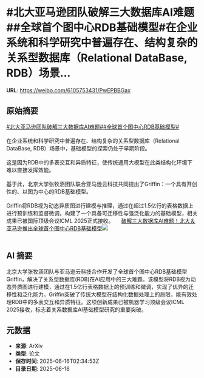 # #北大亚马逊团队破解三大数据库AI难题##全球首个图中心RDB基础模型#在企业系统和科学研究中普遍存在、结构复杂的关系型数据库（Relational DataBase, RDB）场景...

**URL**: https://weibo.com/6105753431/PwEPBBGax

## 原始摘要

<a href="https://m.weibo.cn/search?containerid=231522type%3D1%26t%3D10%26q%3D%23%E5%8C%97%E5%A4%A7%E4%BA%9A%E9%A9%AC%E9%80%8A%E5%9B%A2%E9%98%9F%E7%A0%B4%E8%A7%A3%E4%B8%89%E5%A4%A7%E6%95%B0%E6%8D%AE%E5%BA%93AI%E9%9A%BE%E9%A2%98%23&amp;extparam=%23%E5%8C%97%E5%A4%A7%E4%BA%9A%E9%A9%AC%E9%80%8A%E5%9B%A2%E9%98%9F%E7%A0%B4%E8%A7%A3%E4%B8%89%E5%A4%A7%E6%95%B0%E6%8D%AE%E5%BA%93AI%E9%9A%BE%E9%A2%98%23" data-hide=""><span class="surl-text">#北大亚马逊团队破解三大数据库AI难题#</span></a><a href="https://m.weibo.cn/search?containerid=231522type%3D1%26t%3D10%26q%3D%23%E5%85%A8%E7%90%83%E9%A6%96%E4%B8%AA%E5%9B%BE%E4%B8%AD%E5%BF%83RDB%E5%9F%BA%E7%A1%80%E6%A8%A1%E5%9E%8B%23&amp;extparam=%23%E5%85%A8%E7%90%83%E9%A6%96%E4%B8%AA%E5%9B%BE%E4%B8%AD%E5%BF%83RDB%E5%9F%BA%E7%A1%80%E6%A8%A1%E5%9E%8B%23" data-hide=""><span class="surl-text">#全球首个图中心RDB基础模型#</span></a><br><br>在企业系统和科学研究中普遍存在、结构复杂的关系型数据库（Relational DataBase, RDB）场景中，基础模型的探索仍处于早期阶段。<br><br>这是因为RDB中的多表交互和异质特征，使传统通用大模型在此类结构化环境下难以直接发挥效能。<br><br>基于此，北京大学张牧涵团队联合亚马逊云科技共同提出了Griffin：一个具有开创性的、以图为中心的RDB基础模型。<br><br>Griffin将RDB视为动态异质图进行建模与推理，通过在超过1.5亿行的表格数据上进行预训练和监督微调，构建了一个具备可迁移性与强泛化能力的基础模型，相关成果已被国际顶级会议ICML 2025正式接收。 <a href="https://weibo.com/ttarticle/p/show?id=2309405177834557014245" data-hide=""><span class="url-icon"><img style="width: 1rem;height: 1rem" src="https://h5.sinaimg.cn/upload/2015/09/25/3/timeline_card_small_article_default.png" referrerpolicy="no-referrer"></span><span class="surl-text">破解三大数据库AI难题！北大＆亚马逊推出全球首个图中心RDB基础模型</span></a><img style="" src="https://tvax1.sinaimg.cn/large/006Fd7o3ly1i2g35u7pc7j30k80bd759.jpg" referrerpolicy="no-referrer"><br><br>

## AI 摘要

北京大学张牧涵团队与亚马逊云科技合作开发了全球首个图中心RDB基础模型Griffin，解决了关系型数据库(RDB)在AI应用中的三大难题。该模型将RDB视为动态异质图进行建模，通过在1.5亿行表格数据上的预训练和微调，实现了优异的迁移性和泛化能力。Griffin突破了传统大模型在结构化数据处理上的局限，能有效处理RDB中的多表交互和异质特征。这项创新成果已被机器学习顶级会议ICML 2025接收，标志着关系数据库AI基础模型研究的重要突破。

## 元数据

- **来源**: ArXiv
- **类型**: 论文
- **保存时间**: 2025-06-16T02:34:53Z
- **目录日期**: 2025-06-16
